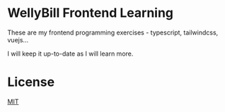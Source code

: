 # WellyBill Frontend Learning

These are my frontend programming exercises - typescript, tailwindcss, vuejs...

I will keep it up-to-date as I will learn more.

# License

[MIT](https://choosealicense.com/licenses/mit/)
